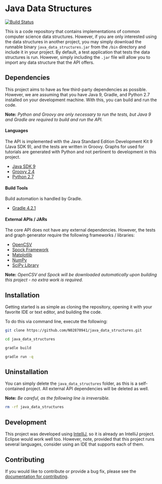 # Java Data Structures

[![Build Status](https://travis-ci.org/N02870941/java_data_structures.svg?branch=vectors)](https://travis-ci.org/N02870941/java_data_structures)

This is a code repository that contains implementations of
common computer science data structures. However, if you are only
interested using the data structures in another project, you may
simply download the runnable binary `java_data_structures.jar` from the `/bin` directory and include it in your project. By default, a test application
that tests the data structures is run. However, simply including the `.jar`
file will allow you to import any data structure that the API offers.

## Dependencies
This project aims to have as few third-party dependencies as possible. However,
we are assuming that you have Java 9, Gradle, and Python 2.7 installed on
your development machine. With this, you can build and run the code.

**Note:** *Python and Groovy are only necessary to run the tests, but Java 9
and Gradle are required to build and run the API.*

#### Languages
The API is implemented with the Java Standard Edition Development Kit 9
(Java SDK 9), and the tests are written in Groovy. Graphs for used for tutorials
are generated with Python and not pertinent to development in this project.

- [Java SDK 9][java]
- [Groovy 2.4][groovy]
- [Python 2.7][python]

#### Build Tools
Build automation is handled by Gradle.

- [Gradle 4.2.1][gradle]

#### External APIs / JARs
The core API does not have any external dependencies. However, the
tests and graph generator require the following frameworks / libraries:

- [OpenCSV][open_csv]
- [Spock Framework][spock_framework]
- [Matplotlib][matplotlib]
- [NumPy][numpy]
- [SciPy Library][scipy]

**Note:** *OpenCSV and Spock will be downloaded automatically upon building
this project - no extra work is required.*

## Installation
Getting started is as simple as cloning the repository,
opening it with your favorite IDE or text editor,
and building the code.

To do this via command line, execute the following:

```bash
git clone https://github.com/N02870941/java_data_structures.git

cd java_data_structures

gradle build

gradle run -q
```

## Uninstallation
You can simply delete the `java_data_structures` folder, as this is a self-contained
project. All external API dependencies will be deleted as well.

**Note:** *Be careful, as the following line is irreversible.*

```bash
rm -rf java_data_structures
```

## Development
This project was developed using [IntelliJ][intellij], so it is already an IntelliJ project. Eclipse would work well too. However, note, provided that
this project runs several languages, consider using an IDE that supports
each of them.

## Contributing
If you would like to contribute or provide a bug fix,
please see the [documentation for contributing][contributing].

[java]: http://www.oracle.com/technetwork/java/javase/downloads/jdk9-downloads-3848520.html
[groovy]: http://groovy-lang.org/download.html
[gradle]: https://gradle.org/releases/
[python]: https://www.python.org/download/releases/2.7/

[open_csv]: http://opencsv.sourceforge.net/
[spock_framework]: http://spockframework.org/spock/docs/1.1/all_in_one.html
[matplotlib]: https://matplotlib.org/index.html
[numpy]: https://pypi.python.org/pypi/numpy
[scipy]: https://www.scipy.org/scipylib/index.html

[intellij]: https://www.jetbrains.com/idea/
[contributing]: CONTRIBUTING.md
